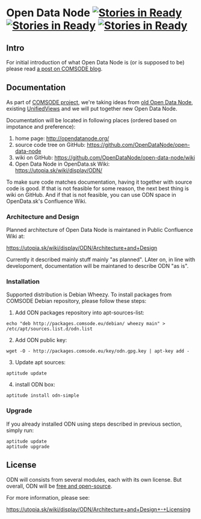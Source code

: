 # Open Data Node [![Stories in Ready](https://badge.waffle.io/opendatanode/open-data-node.svg?label=status:%20planed&title=Planed)](http://waffle.io/opendatanode/open-data-node) [![Stories in Ready](https://badge.waffle.io/opendatanode/open-data-node.svg?label=status:%20in%20progress&title=In%20Progress)](http://waffle.io/opendatanode/open-data-node) [![Stories in Ready](https://badge.waffle.io/opendatanode/open-data-node.svg?label=status:%20ready%20for%20test&title=Ready%20for%20test)](http://waffle.io/opendatanode/open-data-node) 

## Intro

For initial introduction of what Open Data Node is (or is supposed to be)
please read [a post on COMSODE
blog](http://www.comsode.eu/index.php/2014/06/open-data-node-what-it-is-what-it-does-what-is-next/).

## Documentation

As part of [COMSODE project](http://www.comsode.eu/), we're taking ideas from
[old Open Data Node](http://opendata.sk/liferay/open-data-node), existing
[UnifiedViews](https://github.com/UnifiedViews/) and we will put together new
Open Data Node.

Documentation will be located in following places (ordered based on
impotance and preference):

1. home page: http://opendatanode.org/
2. source code tree on GitHub: https://github.com/OpenDataNode/open-data-node
3. wiki on GitHub: https://github.com/OpenDataNode/open-data-node/wiki
4. Open Data Node in OpenData.sk Wiki: https://utopia.sk/wiki/display/ODN/

To make sure code matches documentation, having it together with source code
is good.  If that is not feasible for some reason, the next best thing is
wiki on GitHub. And if that is not feasible, you can use ODN space in
OpenData.sk's Confluence Wiki.

### Architecture and Design

Planned architecture of Open Data Node is maintaned in Public Confluence
Wiki at:

https://utopia.sk/wiki/display/ODN/Architecture+and+Design


Currently it described mainly stuff mainly "as planned". LAter on, in line
with developoment, documentation will be maintaned to describe ODN "as is".

### Installation

Supported distribution is Debian Wheezy. To install packages from COMSODE Debian repository, please follow these steps:

1. Add ODN packages repository into apt-sources-list:

```
echo "deb http://packages.comsode.eu/debian/ wheezy main" > /etc/apt/sources.list.d/odn.list
```

2. Add ODN public key:

```
wget -O - http://packages.comsode.eu/key/odn.gpg.key | apt-key add -
```

3. Update apt sources:

```
aptitude update
```

4. install ODN box:

```
aptitude install odn-simple
```

### Upgrade

If you already installed ODN using steps described in previous section, simply run:

```
aptitude update
aptitude upgrade
```

## License

ODN will consists from several modules, each with its own license. But
overall, ODN will be [free and
open-source](https://en.wikipedia.org/wiki/FOSS).

For more information, please see:

https://utopia.sk/wiki/display/ODN/Architecture+and+Design+-+Licensing
